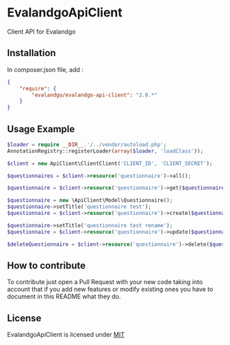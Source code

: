 # EvalandgoApiClient
Client API for Evalandgo

## Installation
In composer.json file, add :
```json
{
    "require": {
        "evalandgo/evalandgo-api-client": "2.0.*"
    }
}
```

## Usage Example
```php
$loader = require __DIR__.'/../vendor/autoload.php';
AnnotationRegistry::registerLoader(array($loader, 'loadClass'));

$client = new ApiClient\ClientClient('CLIENT_ID', 'CLIENT_SECRET');

$questionnaires = $client->resource('questionnaire')->all();

$questionnaire = $client->resource('questionnaire')->get($questionnaires[0]->getId());

$questionnaire = new \ApiClient\Model\Questionnaire();
$questionnaire->setTitle('questionnaire test');
$questionnaire = $client->resource('questionnaire')->create($questionnaire);

$questionnaire->setTitle('questionnaire test rename');
$questionnaire = $client->resource('questionnaire')->update($questionnaire);

$deleteQuestionnaire = $client->resource('questionnaire')->delete($questionnaire->getId());
```

## How to contribute
To contribute just open a Pull Request with your new code taking into account that if you add new features or modify existing ones you have to document in this README what they do.

## License
EvalandgoApiClient is licensed under [MIT](https://github.com/evalandgo/EvalandgoApiClient/blob/master/LICENSE)